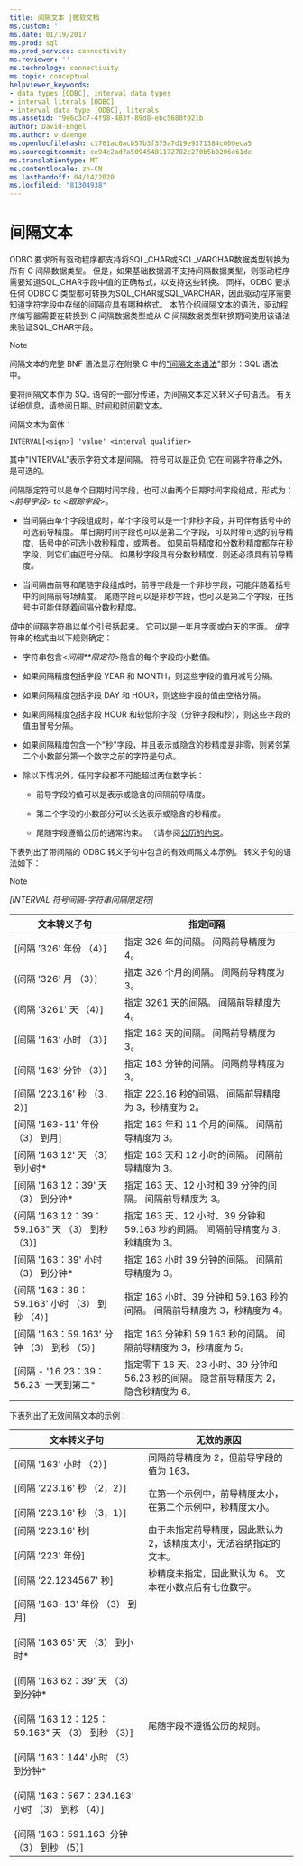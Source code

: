 ```yaml
---
title: 间隔文本 |微软文档
ms.custom: ''
ms.date: 01/19/2017
ms.prod: sql
ms.prod_service: connectivity
ms.reviewer: ''
ms.technology: connectivity
ms.topic: conceptual
helpviewer_keywords:
- data types [ODBC], interval data types
- interval literals [ODBC]
- interval data type [ODBC], literals
ms.assetid: f9e6c3c7-4f98-483f-89d8-ebc5680f021b
author: David-Engel
ms.author: v-daenge
ms.openlocfilehash: c1761ac0acb57b3f375a7d19e9371384c000eca5
ms.sourcegitcommit: ce94c2ad7a50945481172782c270b5b0206e61de
ms.translationtype: MT
ms.contentlocale: zh-CN
ms.lasthandoff: 04/14/2020
ms.locfileid: "81304938"
---
```

# <a name="interval-literals"></a>间隔文本
ODBC 要求所有驱动程序都支持将SQL_CHAR或SQL_VARCHAR数据类型转换为所有 C 间隔数据类型。 但是，如果基础数据源不支持间隔数据类型，则驱动程序需要知道SQL_CHAR字段中值的正确格式，以支持这些转换。 同样，ODBC 要求任何 ODBC C 类型都可转换为SQL_CHAR或SQL_VARCHAR，因此驱动程序需要知道字符字段中存储的间隔应具有哪种格式。 本节介绍间隔文本的语法，驱动程序编写器需要在转换到 C 间隔数据类型或从 C 间隔数据类型转换期间使用该语法来验证SQL_CHAR字段。  
  
> [!NOTE]  
>  间隔文本的完整 BNF 语法显示在附录 C 中的["间隔文本语法](../../../odbc/reference/appendixes/interval-literal-syntax.md)"部分：SQL 语法中。  
  
 要将间隔文本作为 SQL 语句的一部分传递，为间隔文本定义转义子句语法。 有关详细信息，请参阅[日期、时间和时间戳文本](../../../odbc/reference/develop-app/date-time-and-timestamp-literals.md)。  
  
 间隔文本为窗体：  
  
```  
INTERVAL[<sign>] 'value' <interval qualifier>  
```  
  
 其中"INTERVAL"表示字符文本是间隔。 符号可以是正负;它在间隔字符串之外，是可选的。  
  
 间隔限定符可以是单个日期时间字段，也可以由两个日期时间字段组成，形式为：\<*前导字段*> to \<*跟踪字段*>。  
  
-   当间隔由单个字段组成时，单个字段可以是一个非秒字段，并可伴有括号中的可选前导精度。 单日期时间字段也可以是第二个字段，可以附带可选的前导精度、括号中的可选小数秒精度，或两者。 如果前导精度和分数秒精度都存在秒字段，则它们由逗号分隔。 如果秒字段具有分数秒精度，则还必须具有前导精度。  
  
-   当间隔由前导和尾随字段组成时，前导字段是一个非秒字段，可能伴随着括号中的间隔前导场精度。 尾随字段可以是非秒字段，也可以是第二个字段，在括号中可能伴随着间隔分数秒精度。  
  
 *值*中的间隔字符串以单个引号括起来。 它可以是一年月字面或白天的字面。 *值*字符串的格式由以下规则确定：  
  
-   字符串包含\<*间隔**限定符*>隐含的每个字段的小数值。  
  
-   如果间隔精度包括字段 YEAR 和 MONTH，则这些字段的值用减号分隔。  
  
-   如果间隔精度包括字段 DAY 和 HOUR，则这些字段的值由空格分隔。  
  
-   如果间隔精度包括字段 HOUR 和较低阶字段（分钟字段和秒），则这些字段的值由冒号分隔。  
  
-   如果间隔精度包含一个"秒"字段，并且表示或隐含的秒精度是非零，则紧邻第二个小数部分第一个数字之前的字符是句点。  
  
-   除以下情况外，任何字段都不可能超过两位数字长：  
  
    -   前导字段的值可以是表示或隐含的间隔前导精度。  
  
    -   第二个字段的小数部分可以长达表示或隐含的秒精度。  
  
    -   尾随字段遵循公历的通常约束。 （请参阅[公历的约束](../../../odbc/reference/appendixes/constraints-of-the-gregorian-calendar.md)。  
  
 下表列出了带间隔的 ODBC 转义子句中包含的有效间隔文本示例。 转义子句的语法如下：  
  
> [!NOTE]  
>  *[INTERVAL 符号间隔-字符串间隔限定符]*  
  
|文本转义子句|指定间隔|  
|---------------------------|------------------------|  
|[间隔 '326' 年份 （4）]|指定 326 年的间隔。 间隔前导精度为 4。|  
|{间隔 '326' 月 （3）]|指定 326 个月的间隔。 间隔前导精度为 3。|  
|{间隔 '3261' 天 （4）]|指定 3261 天的间隔。 间隔前导精度为 4。|  
|[间隔 '163' 小时 （3）]|指定 163 天的间隔。 间隔前导精度为 3。|  
|[间隔 '163' 分钟 （3）]|指定 163 分钟的间隔。 间隔前导精度为 3。|  
|[间隔 '223.16' 秒 （3，2）]|指定 223.16 秒的间隔。 间隔前导精度为 3，秒精度为 2。|  
|[间隔 '163-11' 年份 （3） 到月]|指定 163 年和 11 个月的间隔。 间隔前导精度为 3。|  
|[间隔 '163 12' 天 （3） 到小时*|指定 163 天和 12 小时的间隔。 间隔前导精度为 3。|  
|[间隔 '163 12：39' 天 （3） 到分钟*|指定 163 天、12 小时和 39 分钟的间隔。 间隔前导精度为 3。|  
|{间隔 '163 12：39：59.163" 天 （3） 到秒 （3）]|指定 163 天、12 小时、39 分钟和 59.163 秒的间隔。 间隔前导精度为 3，秒精度为 3。|  
|[间隔 '163：39' 小时 （3） 到分钟*|指定 163 小时 39 分钟的间隔。 间隔前导精度为 3。|  
|{间隔 '163：39：59.163' 小时 （3） 到秒 （4）]|指定 163 小时、39 分钟和 59.163 秒的间隔。 间隔前导精度为 3，秒精度为 4。|  
|[间隔 '163：59.163' 分钟 （3） 到秒 （5）]|指定 163 分钟和 59.163 秒的间隔。 间隔前导精度为 3，秒精度为 5。|  
|[间隔 - '16 23：39：56.23' 一天到第二*|指定零下 16 天、23 小时、39 分钟和 56.23 秒的间隔。 隐含前导精度为 2，隐含秒精度为 6。|  
  
 下表列出了无效间隔文本的示例：  
  
|文本转义子句|无效的原因|  
|---------------------------|------------------------|  
|[间隔 '163' 小时 （2）]|间隔前导精度为 2，但前导字段的值为 163。|  
|[间隔 '223.16' 秒 （2，2）]<br /><br /> [间隔 '223.16' 秒 （3，1）]|在第一个示例中，前导精度太小，在第二个示例中，秒精度太小。|  
|[间隔 '223.16' 秒]<br /><br /> [间隔 '223' 年份]|由于未指定前导精度，因此默认为 2，该精度太小，无法容纳指定的文本。|  
|[间隔 '22.1234567' 秒]|秒精度未指定，因此默认为 6。 文本在小数点后有七位数字。|  
|[间隔 '163-13' 年份 （3） 到月]<br /><br /> [间隔 '163 65' 天 （3） 到小时*<br /><br /> [间隔 '163 62：39' 天 （3） 到分钟*<br /><br /> {间隔 '163 12：125：59.163" 天 （3） 到秒 （3）]<br /><br /> [间隔 '163：144' 小时 （3） 到分钟*<br /><br /> {间隔 '163：567：234.163' 小时 （3） 到秒 （4）]<br /><br /> {间隔 '163：591.163' 分钟 （3） 到秒 （5）]|尾随字段不遵循公历的规则。|
